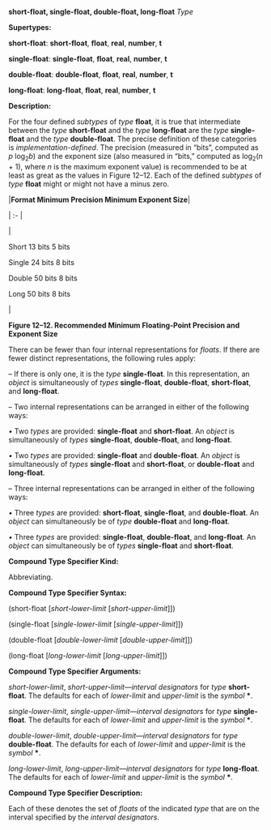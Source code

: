 **short-float, single-float, double-float, long-float** *Type* 



**Supertypes:** 



**short-float**: **short-float**, **float**, **real**, **number**, **t** 



**single-float**: **single-float**, **float**, **real**, **number**, **t** 



**double-float**: **double-float**, **float**, **real**, **number**, **t** 



**long-float**: **long-float**, **float**, **real**, **number**, **t** 



**Description:** 



For the four defined *subtypes* of *type* **float**, it is true that intermediate between the *type* **short-float** and the *type* **long-float** are the *type* **single-float** and the *type* **double-float**. The precise definition of these categories is *implementation-defined*. The precision (measured in “bits”, computed as *p* log<sub>2</sub>*b*) and the exponent size (also measured in “bits,” computed as log<sub>2</sub>(*n* + 1), where *n* is the maximum exponent value) is recommended to be at least as great as the values in Figure 12–12. Each of the defined *subtypes* of *type* **float** might or might not have a minus zero. 



|**Format Minimum Precision Minimum Exponent Size**|

| :- |

|<p>Short 13 bits 5 bits </p><p>Single 24 bits 8 bits </p><p>Double 50 bits 8 bits </p><p>Long 50 bits 8 bits</p>|





**Figure 12–12. Recommended Minimum Floating-Point Precision and Exponent Size** 



There can be fewer than four internal representations for *floats*. If there are fewer distinct representations, the following rules apply: 



– If there is only one, it is the *type* **single-float**. In this representation, an *object* is simultaneously of *types* **single-float**, **double-float**, **short-float**, and **long-float**. 



– Two internal representations can be arranged in either of the following ways: 







 



 



*•* Two *types* are provided: **single-float** and **short-float**. An *object* is simultaneously of *types* **single-float**, **double-float**, and **long-float**. 



*•* Two *types* are provided: **single-float** and **double-float**. An *object* is simultaneously of *types* **single-float** and **short-float**, or **double-float** and **long-float**. 



– Three internal representations can be arranged in either of the following ways: 



*•* Three *types* are provided: **short-float**, **single-float**, and **double-float**. An *object* can simultaneously be of *type* **double-float** and **long-float**. 



*•* Three *types* are provided: **single-float**, **double-float**, and **long-float**. An *object* can simultaneously be of *types* **single-float** and **short-float**. 



**Compound Type Specifier Kind:** 



Abbreviating. 



**Compound Type Specifier Syntax:** 



(short-float [*short-lower-limit* [*short-upper-limit*]]) 



(single-float [*single-lower-limit* [*single-upper-limit*]]) 



(double-float [*double-lower-limit* [*double-upper-limit*]]) 



(long-float [*long-lower-limit* [*long-upper-limit*]]) 



**Compound Type Specifier Arguments:** 



*short-lower-limit*, *short-upper-limit*—*interval designators* for *type* **short-float**. The defaults for each of *lower-limit* and *upper-limit* is the *symbol* **\***. 



*single-lower-limit*, *single-upper-limit*—*interval designators* for *type* **single-float**. The defaults for each of *lower-limit* and *upper-limit* is the *symbol* **\***. 



*double-lower-limit*, *double-upper-limit*—*interval designators* for *type* **double-float**. The defaults for each of *lower-limit* and *upper-limit* is the *symbol* **\***. 



*long-lower-limit*, *long-upper-limit*—*interval designators* for *type* **long-float**. The defaults for each of *lower-limit* and *upper-limit* is the *symbol* **\***. 



**Compound Type Specifier Description:** 



Each of these denotes the set of *floats* of the indicated *type* that are on the interval specified by the *interval designators*. 







 



 



